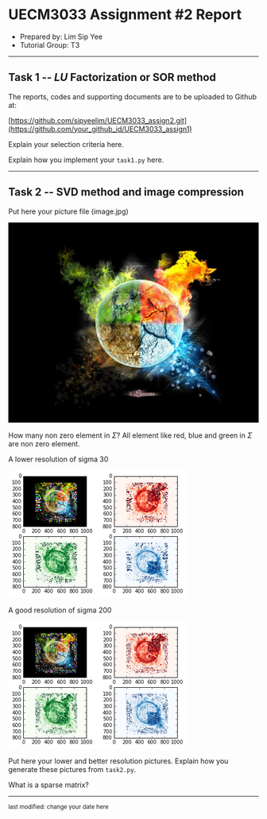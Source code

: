 UECM3033 Assignment #2 Report
========================================================

- Prepared by: Lim Sip Yee
- Tutorial Group: T3

--------------------------------------------------------

## Task 1 --  $LU$ Factorization or SOR method

The reports, codes and supporting documents are to be uploaded to Github at: 

[https://github.com/sipyeelim/UECM3033_assign2.git](https://github.com/your_github_id/UECM3033_assign1)

Explain your selection criteria here.

Explain how you implement your `task1.py` here.

---------------------------------------------------------

## Task 2 -- SVD method and image compression

Put here your picture file (image.jpg)

![image.jpg](image.jpg)

How many non zero element in $\Sigma$?
All element like red, blue and green in $\Sigma$ are non zero element.

A lower resolution of sigma 30

![resolution_30_image.png](resolution_30_image.png)

A good resolution of sigma 200

![resolution_200_image.png](resolution_200_image.png)

Put here your lower and better resolution pictures. Explain how you generate
these pictures from `task2.py`.

What is a sparse matrix?


-----------------------------------

<sup>last modified: change your date here</sup>
